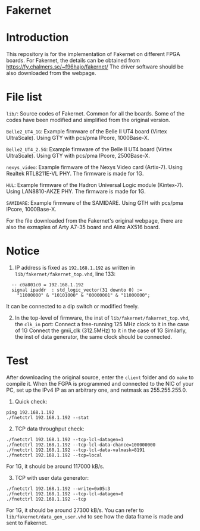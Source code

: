 # Fakernet


Introduction
============

This repository is for the implementation of Fakernet on different FPGA boards.
For Fakernet, the details can be obtained from https://fy.chalmers.se/~f96hajo/fakernet/
The driver software should be also downloaded from the webpage. 


File list
=========

`lib/`: Source codes of Fakernet. Common for all the boards. Some of the codes have been modified and simplified from the original version.

`Belle2_UT4_1G`: Example firmware of the Belle II UT4 board (Virtex UltraScale). Using GTY with pcs/pma IPcore, 1000Base-X.

`Belle2_UT4_2.5G`: Example firmware of the Belle II UT4 board (Virtex UltraScale). Using GTY with pcs/pma IPcore, 2500Base-X.

`nexys_video`: Example firmware of the Nexys Video card (Artix-7). Using Realtek RTL8211E-VL PHY. The firmware is made for 1G.

`HUL`: Example firmware of the Hadron Universal Logic module (Kintex-7). Using LAN8810-AKZE PHY. The firmware is made for 1G.

`SAMIDARE`: Example firmware of the SAMIDARE. Using GTH with pcs/pma IPcore, 1000Base-X.

For the file downloaded from the Fakernet's original webpage, there are also the exmaples of Arty A7-35 board and Alinx AX516 board.


Notice
======

1. IP address is fixed as `192.168.1.192` as written in `lib/fakernet/fakernet_top.vhd`, line 133:
```
  -- c0a801c0 = 192.168.1.192
  signal ipaddr  : std_logic_vector(31 downto 0) :=
    "11000000" & "10101000" & "00000001" & "11000000";
```
It can be connected to a dip switch or modified freely.

2. In the top-level of firmware, the inst of `lib/fakernet/fakernet_top.vhd`, the `clk_in` port: 
Connect a free-running 125 MHz clock to it in the case of 1G
Connect the gmii_clk (312.5MHz) to it in the case of 1G
Similarly, the inst of data generator, the same clock should be connected.


Test
====

After downloading the original source, enter the `client` folder and do `make` to compile it.
When the FGPA is programmed and connected to the NIC of your PC, set up the IPv4 IP as an arbitrary one, and netmask as 255.255.255.0.

1. Quick check:
```
ping 192.168.1.192
./fnetctrl 192.168.1.192 --stat
```

2. TCP data throughput check:
```
./fnetctrl 192.168.1.192 --tcp-lcl-datagen=1
./fnetctrl 192.168.1.192 --tcp-lcl-data-chance=100000000
./fnetctrl 192.168.1.192 --tcp-lcl-data-valmask=8191
./fnetctrl 192.168.1.192 --tcp=local
```
For 1G, it should be around 117000 kB/s.

3. TCP with user data generator:
```
./fnetctrl 192.168.1.192 --write=0x05:3
./fnetctrl 192.168.1.192 --tcp-lcl-datagen=0
./fnetctrl 192.168.1.192 --tcp
```
For 1G, it should be around 27300 kB/s.
You can refer to `lib/fakernet/data_gen_user.vhd` to see how the data frame is made and sent to Fakernet.

